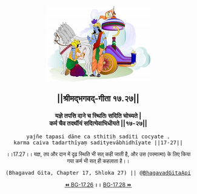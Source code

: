<center><img src="../../asset/BG.png" alt="#API #bhagavadgitaapi #slok #nodejs #js #api #gitaapi #krishna #hinduism #vedic #ISKCON #shreemadbhagavadgita #technology"/>
<h2>||श्रीमद्‍भगवद्‍-गीता १७.२७||</h2>
<h3>यज्ञे तपसि दाने च स्थितिः सदिति चोच्यते |<br/>कर्म चैव तदर्थीयं सदित्येवाभिधीयते ||१७-२७||</h3>
<pre>yajñe tapasi dāne ca sthitiḥ saditi cocyate .<br/>karma caiva tadarthīyaṃ sadityevābhidhīyate ||17-27||</pre>
<p>।।17.27।। यज्ञ, तप और दान में दृढ़ स्थिति भी सत् कही जाती है, और उस (परमात्मा) के लिए किया गया कर्म भी सत् ही कहलाता है।।</p>
<pre>(Bhagavad Gita, Chapter 17, Shloka 27) || <a href="https://twitter.com/bhagavadgitaapi">@BhagavadGitaApi</a></pre><a href="../../17/26">⏪  BG-17.26</a><b>        ।।        </b><a href="../../17/28">BG-17.28  ⏩</a></center></center>